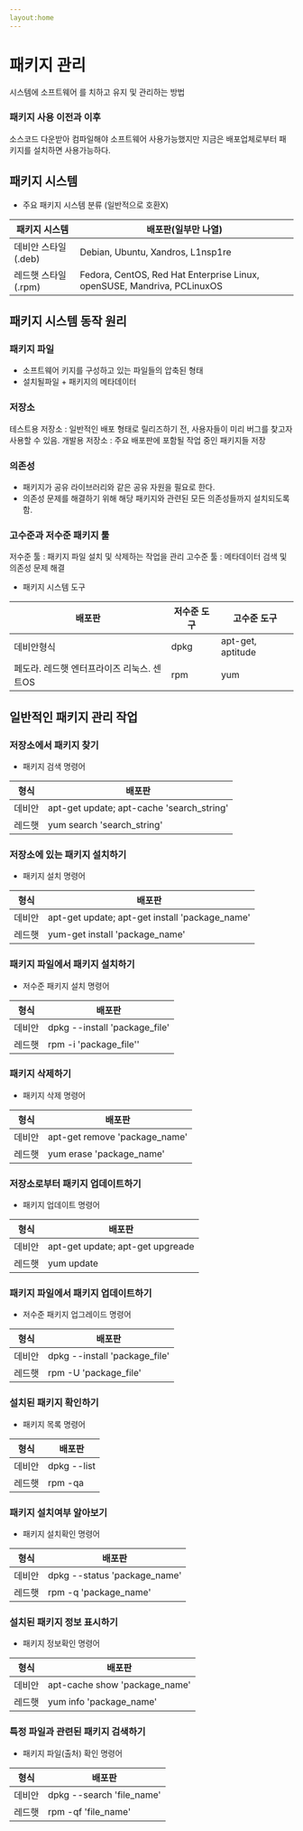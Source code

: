 ```yaml
---
layout:home
---
```


# 패키지 관리
시스템에 소프트웨어 를 치하고 유지 및 관리하는 방법

### 패키지 사용 이전과 이후
소스코드 다운받아 컴파일해야 소프트웨어 사용가능했지만 지금은 배포업체로부터 패키지를 설치하면 사용가능하다.

## 패키지 시스템

* 주요 패키지 시스템 분류 (일반적으로 호환X)
  
|패키지 시스템| 배포판(일부만 나열) |
|---|---|
|데비안 스타일(.deb)|Debian, Ubuntu, Xandros, L1nsp1re|
|레드햇 스타일(.rpm)|Fedora, CentOS, Red Hat Enterprise Linux, openSUSE, Mandriva, PCLinuxOS |

## 패키지 시스템 동작 원리
### 패키지 파일
- 소프트웨어 키지를 구성하고 있는 파일들의 압축된 형태
- 설치될파일 + 패키지의 메타데이터

### 저장소
테스트용 저장소 : 일반적인 배포 형태로 릴리즈하기 전, 사용자들이 미리 버그를 찾고자 사용할 수 있음.
개발용 저장소 : 주요 배포판에 포함될 작업 중인 패키지들 저장

### 의존성
- 패키지가 공유 라이브러리와 같은 공유 자원을 필요로 한다.
- 의존성 문제를 해결하기 위해 해당 패키지와 관련된 모든 의존성들까지 설치되도록함.

### 고수준과 저수준 패키지 툴
저수준 툴 : 패키지 파일 설치 및 삭제하는 작업을 관리
고수준 툴 : 메타데이터 검색 및 의존성 문제 해결

* 패키지 시스템 도구
  
|배포판|저수준 도구|고수준 도구|
|---|---|---|
|데비안형식|dpkg|apt-get, aptitude|
|페도라. 레드햇 엔터프라이즈 리눅스. 센트OS|rpm|yum|


## 일반적인 패키지 관리 작업

### 저장소에서 패키지 찾기
* 패키지 검색 명령어
  
|형식| 배포판|
|---|---|
|데비안|apt-get update; apt-cache 'search_string'|
|레드햇|yum search 'search_string'|


### 저장소에 있는 패키지 설치하기
* 패키지 설치 명령어
  
|형식| 배포판|
|---|---|
|데비안|apt-get update; apt-get install 'package_name'|
|레드햇|yum-get install 'package_name'|


### 패키지 파일에서 패키지 설치하기
* 저수준 패키지 설치 명령어
  
|형식| 배포판|
|---|---|
|데비안|dpkg --install 'package_file'|
|레드햇|rpm -i 'package_file''|


### 패키지 삭제하기
* 패키지 삭제 명령어
  
|형식| 배포판|
|---|---|
|데비안|apt-get remove 'package_name'|
|레드햇|yum erase 'package_name'|



### 저장소로부터 패키지 업데이트하기
* 패키지 업데이트 명령어
  
|형식| 배포판|
|---|---|
|데비안|apt-get update; apt-get upgreade|
|레드햇|yum update|


### 패키지 파일에서 패키지 업데이트하기
* 저수준 패키지 업그레이드 명령어
  
|형식| 배포판|
|---|---|
|데비안|dpkg --install 'package_file'|
|레드햇|rpm -U 'package_file'|


### 설치된 패키지 확인하기
* 패키지 목록 명령어
  
|형식| 배포판|
|---|---|
|데비안|dpkg --list|
|레드햇|rpm -qa|


### 패키지 설치여부 알아보기
* 패키지 설치확인 명령어
  
|형식| 배포판|
|---|---|
|데비안|dpkg --status 'package_name'|
|레드햇|rpm -q 'package_name'|


### 설치된 패키지 정보 표시하기
* 패키지 정보확인 명령어
  
|형식| 배포판|
|---|---|
|데비안|apt-cache show 'package_name'|
|레드햇|yum info 'package_name'|


### 특정 파일과 관련된 패키지 검색하기
* 패키지 파일(출처) 확인 명령어
  
|형식| 배포판|
|---|---|
|데비안|dpkg --search 'file_name'|
|레드햇|rpm -qf 'file_name'|